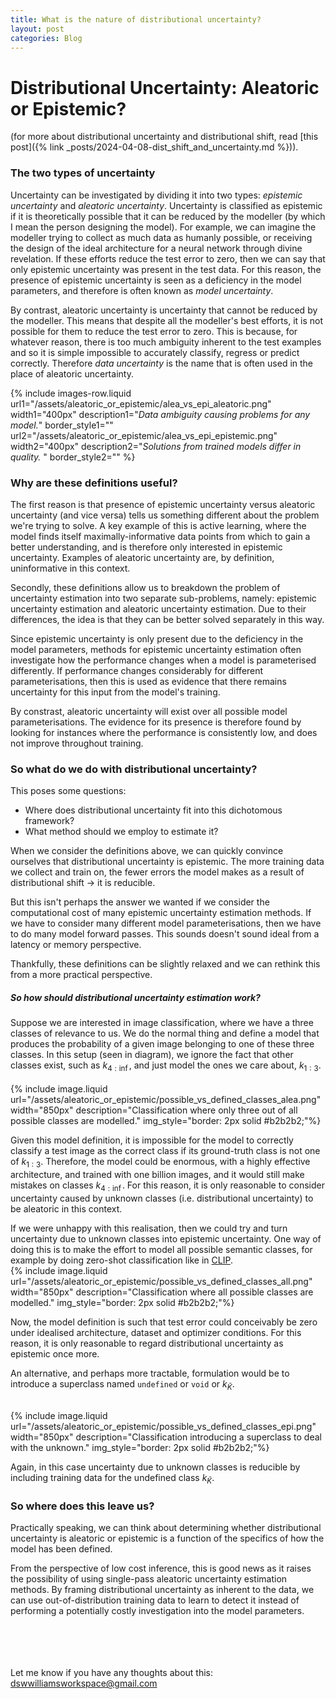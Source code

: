 ```yaml
---
title: What is the nature of distributional uncertainty?
layout: post
categories: Blog
---
```


# Distributional Uncertainty: Aleatoric or Epistemic?
(for more about distributional uncertainty and distributional shift, read [this post]({% link _posts/2024-04-08-dist_shift_and_uncertainty.md %})).

### The two types of uncertainty
Uncertainty can be investigated by dividing it into two types: *epistemic uncertainty* and *aleatoric uncertainty*.
Uncertainty is classified as epistemic if it is theoretically possible that it can be reduced by the modeller (by which I mean the person designing the model).
For example, we can imagine the modeller trying to collect as much data as humanly possible, or receiving the design of the ideal architecture for a neural network through divine revelation.
If these efforts reduce the test error to zero, then we can say that only epistemic uncertainty was present in the test data.
For this reason, the presence of epistemic uncertainty is seen as a deficiency in the model parameters, and therefore is often known as *model uncertainty*.


By contrast, aleatoric uncertainty is uncertainty that cannot be reduced by the modeller. 
This means that despite all the modeller's best efforts, it is not possible for them to reduce the test error to zero.
This is because, for whatever reason, there is too much ambiguity inherent to the test examples and so it is simple impossible to accurately classify, regress or predict correctly.
Therefore *data uncertainty* is the name that is often used in the place of aleatoric uncertainty.



{% include images-row.liquid 
  url1="/assets/aleatoric_or_epistemic/alea_vs_epi_aleatoric.png" width1="400px" description1="$\textit{Data ambiguity causing problems for any model.}$" border_style1=""
  url2="/assets/aleatoric_or_epistemic/alea_vs_epi_epistemic.png" width2="400px" description2="$\textit{Solutions from trained models differ in quality. }$" border_style2=""
%}

### Why are these definitions useful?
The first reason is that presence of epistemic uncertainty versus aleatoric uncertainty (and vice versa) tells us something different about the problem we're trying to solve.
A key example of this is active learning, where the model finds itself maximally-informative data points from which to gain a better understanding, and is therefore only interested in epistemic uncertainty. 
Examples of aleatoric uncertainty are, by definition, uninformative in this context.


Secondly, these definitions allow us to breakdown the problem of uncertainty estimation into two separate sub-problems, namely: epistemic uncertainty estimation and aleatoric uncertainty estimation.
Due to their differences, the idea is that they can be better solved separately in this way.

Since epistemic uncertainty is only present due to the deficiency in the model parameters, methods for epistemic uncertainty estimation often investigate how the performance changes when a model is parameterised differently.
If performance changes considerably for different parameterisations, then this is used as evidence that there remains uncertainty for this input from the model's training.

By constrast, aleatoric uncertainty will exist over all possible model parameterisations.
The evidence for its presence is therefore found by looking for instances where the performance is consistently low, and does not improve throughout training.


### So what do we do with distributional uncertainty?
This poses some questions:
- Where does distributional uncertainty fit into this dichotomous framework?
- What method should we employ to estimate it?

When we consider the definitions above, we can quickly convince ourselves that distributional uncertainty is epistemic.
The more training data we collect and train on, the fewer errors the model makes as a result of distributional shift $\rightarrow$ it is reducible.

But this isn't perhaps the answer we wanted if we consider the computational cost of many epistemic uncertainty estimation methods.
If we have to consider many different model parameterisations, then we have to do many model forward passes.
This sounds doesn't sound ideal from a latency or memory perspective. 

Thankfully, these definitions can be slightly relaxed and we can rethink this from a more practical perspective.


##### So how should distributional uncertainty estimation work?
Suppose we are interested in image classification, where we have a three classes of relevance to us.
We do the normal thing and define a model that produces the probability of a given image belonging to one of these three classes.
In this setup (seen in diagram), we ignore the fact that other classes exist, such as $k_{4:\inf}$, and just model the ones we care about, $k_{1:3}$.  
<br>
{% include image.liquid url="/assets/aleatoric_or_epistemic/possible_vs_defined_classes_alea.png" width="850px" description="Classification where only three out of all possible classes are modelled." img_style="border: 2px solid #b2b2b2;"%}

Given this model definition, it is impossible for the model to correctly classify a test image as the correct class if its ground-truth class is not one of $k_{1:3}$.
Therefore, the model could be enormous, with a highly effective architecture, and trained with one billion images, and it would still make mistakes on classes $k_{4:\inf}$.
For this reason, it is only reasonable to consider uncertainty caused by unknown classes (i.e. distributional uncertainty) to be aleatoric in this context.  

If we were unhappy with this realisation, then we could try and turn uncertainty due to unknown classes into epistemic uncertainty.
One way of doing this is to make the effort to model all possible semantic classes, for example by doing zero-shot classification like in [CLIP](https://openai.com/research/clip).
<br>
{% include image.liquid url="/assets/aleatoric_or_epistemic/possible_vs_defined_classes_all.png" width="850px" description="Classification where all possible classes are modelled." img_style="border: 2px solid #b2b2b2;"%}

Now, the model definition is such that test error could conceivably be zero under idealised architecture, dataset and optimizer conditions.
For this reason, it is only reasonable to regard distributional uncertainty as epistemic once more.

An alternative, and perhaps more tractable, formulation would be to introduce a superclass named $\texttt{undefined}$ or $\texttt{void}$ or $k_{\bar{K}}$.

<br>
{% include image.liquid url="/assets/aleatoric_or_epistemic/possible_vs_defined_classes_epi.png" width="850px" description="Classification introducing a superclass to deal with the unknown." img_style="border: 2px solid #b2b2b2;"%}

Again, in this case uncertainty due to unknown classes is reducible by including training data for the undefined class $k_{\bar{K}}$.


### So where does this leave us?

Practically speaking, we can think about determining whether distributional uncertainty is aleatoric or epistemic is a function of the specifics of how the model has been defined.

From the perspective of low cost inference, this is good news as it raises the possibility of using single-pass aleatoric uncertainty estimation methods.
By framing distributional uncertainty as inherent to the data, we can use out-of-distribution training data to learn to detect it instead of performing a potentially costly investigation into the model parameters.




<br><br><br><br>
Let me know if you have any thoughts about this: <a href="mailto:dswwilliamsworkspace@gmail.com">dswwilliamsworkspace@gmail.com</a>